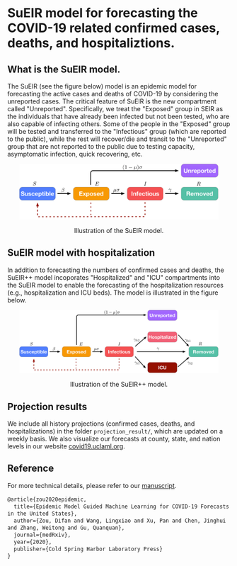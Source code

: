 
# SuEIR model for forecasting the COVID-19 related confirmed cases, deaths, and hospitaliztions.

## What is the SuEIR model.

The SuEIR (see the figure below) model is an epidemic model for forecasting the active cases and deaths of COVID-19 by considering the unreported cases. The critical feature of SuEIR is the new compartment called "Unreported". Specifically,  we  treat  the  "Exposed"  group  in SEIR as the individuals that have already been infected  but  not  been tested,  who  are  also  capable  of infecting  others. Some of the people in the "Exposed" group will be tested and transferred to the "Infectious" group (which  are  reported  to  the  public), while  the  rest  will  recover/die  and  transit  to  the   "Unreported"  group that  are not reported to the public due to testing capacity, asymptomatic infection,  quick recovering, etc.

<p align="center">
    <img src="images/sueir.png" width="450"\>
</p>
<p align="center">
Illustration of the SuEIR model.
</p>


## SuEIR model with hospitalization
In addition to forecasting the numbers of confirmed cases and deaths, the SuEIR++ model incoporates "Hospitalized" and "ICU" compartments into the SuEIR model to enable the forecasting of the hospitalization resources (e.g., hospitalization and ICU beds). The model is illustrated in the figure below.

<p align="center">
    <img src="images/sueir_hospital.png" width="450"\>
</p>
<p align="center">
Illustration of the SuEIR++ model.
</p>

## Projection results
We include all history projections (confirmed cases, deaths, and hospitalizations) in the folder ```projection_result/```, which are updated on a weekly basis. We also visualize our forecasts at county, state, and nation levels in our website [covid19.uclaml.org](https://covid19.uclaml.org/).

## Reference
For more technical details, please refer to our [manuscript](https://www.medrxiv.org/content/10.1101/2020.05.24.20111989v1.full.pdf).
```
@article{zou2020epidemic,
  title={Epidemic Model Guided Machine Learning for COVID-19 Forecasts in the United States},
  author={Zou, Difan and Wang, Lingxiao and Xu, Pan and Chen, Jinghui and Zhang, Weitong and Gu, Quanquan},
  journal={medRxiv},
  year={2020},
  publisher={Cold Spring Harbor Laboratory Press}
}
``` 
